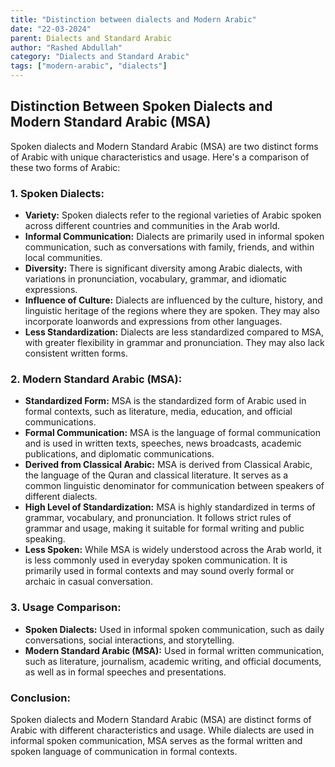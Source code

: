```yaml
---
title: "Distinction between dialects and Modern Arabic"
date: "22-03-2024"
parent: Dialects and Standard Arabic
author: "Rashed Abdullah"
category: "Dialects and Standard Arabic"
tags: ["modern-arabic", "dialects"]
---
```


## Distinction Between Spoken Dialects and Modern Standard Arabic (MSA)

Spoken dialects and Modern Standard Arabic (MSA) are two distinct forms of Arabic with unique characteristics and usage. Here's a comparison of these two forms of Arabic:

### 1. **Spoken Dialects:**

- **Variety:** Spoken dialects refer to the regional varieties of Arabic spoken across different countries and communities in the Arab world.
- **Informal Communication:** Dialects are primarily used in informal spoken communication, such as conversations with family, friends, and within local communities.
- **Diversity:** There is significant diversity among Arabic dialects, with variations in pronunciation, vocabulary, grammar, and idiomatic expressions.
- **Influence of Culture:** Dialects are influenced by the culture, history, and linguistic heritage of the regions where they are spoken. They may also incorporate loanwords and expressions from other languages.
- **Less Standardization:** Dialects are less standardized compared to MSA, with greater flexibility in grammar and pronunciation. They may also lack consistent written forms.

### 2. **Modern Standard Arabic (MSA):**

- **Standardized Form:** MSA is the standardized form of Arabic used in formal contexts, such as literature, media, education, and official communications.
- **Formal Communication:** MSA is the language of formal communication and is used in written texts, speeches, news broadcasts, academic publications, and diplomatic communications.
- **Derived from Classical Arabic:** MSA is derived from Classical Arabic, the language of the Quran and classical literature. It serves as a common linguistic denominator for communication between speakers of different dialects.
- **High Level of Standardization:** MSA is highly standardized in terms of grammar, vocabulary, and pronunciation. It follows strict rules of grammar and usage, making it suitable for formal writing and public speaking.
- **Less Spoken:** While MSA is widely understood across the Arab world, it is less commonly used in everyday spoken communication. It is primarily used in formal contexts and may sound overly formal or archaic in casual conversation.

### 3. **Usage Comparison:**

- **Spoken Dialects:** Used in informal spoken communication, such as daily conversations, social interactions, and storytelling.
- **Modern Standard Arabic (MSA):** Used in formal written communication, such as literature, journalism, academic writing, and official documents, as well as in formal speeches and presentations.

### Conclusion:

Spoken dialects and Modern Standard Arabic (MSA) are distinct forms of Arabic with different characteristics and usage. While dialects are used in informal spoken communication, MSA serves as the formal written and spoken language of communication in formal contexts.
